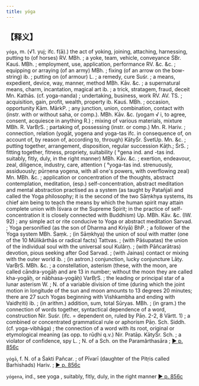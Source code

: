 ```yaml
---
title: yóga
---
```

## 【释义】
`yóga`, m. (√1. yuj; ifc. f(ā).) the act of yoking, joining, attaching, harnessing, putting to (of horses) RV. MBh. ; a yoke, team, vehicle, conveyance ŚBr. Kauś. MBh. ; employment, use, application, performance RV. &c. &c. ; equipping or arraying (of an army) MBh. ; fixing (of an arrow on the bow-string) ib. ; putting on (of armour) L. ; a remedy, cure Suśr. ; a means, expedient, device, way, manner, method MBh. Kāv. &c. ; a supernatural means, charm, incantation, magical art ib. ; a trick, stratagem, fraud, deceit Mn. Kathās. (cf. yoga-nanda) ; undertaking, business, work RV. AV. TS. ; acquisition, gain, profit, wealth, property ib. Kauś. MBh. ; occasion, opportunity Kām. MārkP. ; any junction, union, combination, contact with (instr. with or without saha, or comp.). MBh. Kāv. &c. (yogam √ i, to agree, consent, acquiesce in anything R.) ; mixing of various materials, mixture MBh. R. VarBṛS. ; partaking of, possessing (instr. or comp.) Mn. R. Hariv. ; connection, relation (yogāt, yogena and yoga-tas ifc. in consequence of, on account of, by reason of, according to, through) KātyŚr. ŚvetUp. Mn. &c. ; putting together, arrangement, disposition, regular succession Kāṭh.; ŚrS. ; fitting together, fitness, propriety, suitability ( °gena ind. and -tas ind. suitably, fitly, duly, in the right manner) MBh. Kāv. &c. ; exertion, endeavour, zeal, diligence, industry, care, attention ( °yoga-tas ind. strenuously, assiduously; pūrṇena yogena, with all one's powers, with overflowing zeal) Mn. MBh. &c. ; application or concentration of the thoughts, abstract contemplation, meditation, (esp.) self-concentration, abstract meditation and mental abstraction practised as a system (as taught by Patañjali and called the Yoga philosophy; it is the second of the two Sāṃkhya systems, its chief aim being to teach the means by which the human spirit may attain complete union with Īśvara or the Supreme Spirit; in the practice of self-concentration it is closely connected with Buddhism) Up. MBh. Kāv. &c. (IW. 92) ; any simple act or rite conducive to Yoga or abstract meditation Sarvad. ; Yoga personified (as the son of Dharma and Kriyā) BhP. ; a follower of the Yoga system MBh. Śaṃk. ; (in Sāṃkhya) the union of soul with matter (one of the 10 Mūlikârthās or radical facts) Tattvas. ; (with Pāśupatas) the union of the individual soul with the universal soul Kulârṇ. ; (with Pāñcarātras) devotion, pious seeking after God Sarvad. ; (with Jainas) contact or mixing with the outer world ib. ; (in astron.) conjunction, lucky conjuncture Lāṭy. VarBṛS. MBh. &c. ; a constellation, asterism (these, with the moon, are called cāndra-yogāḥ and are 13 in number; without the moon they are called kha-yogāḥ, or nābhasa-yogāḥ) VarBṛS. ; the leading or principal star of a lunar asterism W. ; N. of a variable division of time (during which the joint motion in longitude of the sun and moon amounts to 13 degrees 20 minutes; there are 27 such Yogas beginning with Vishkambha and ending with Vaidhṛiti) ib. ; (in arithm.) addition, sum, total Sūryas. MBh. ; (in gram.) the connection of words together, syntactical dependence of a word, construction Nir. Suśr. (ifc. = dependent on, ruled by Pāṇ. 2-2, 8 Vārtt. 1) ; a combined or concentrated grammatical rule or aphorism Pāṇ. Sch. Siddh. (cf. yoga-vibhāga) ; the connection of a word with its root, original or etymological meaning (as opp. to rūḍhi q.v.) Nir. Pratāp. KātyŚr. Sch. ; a violator of confidence, spy L. ; N. of a Sch. on the Paramârthasāra ; [► p. 856c](http://fanfoyan.com/pdfjs/show-mw.html?cur=0856&max=1333&len=4&path=/mw/)

`yógā`, f. N. of a Śakti Pañcar. ; of Pīvarī (daughter of the Pitṛis called Barhishads) Hariv. ; [► p. 856c](http://fanfoyan.com/pdfjs/show-mw.html?cur=0856&max=1333&len=4&path=/mw/)

`yógena`, ind., see yoga , suitably, fitly, duly, in the right manner [► p. 856c](http://fanfoyan.com/pdfjs/show-mw.html?cur=0856&max=1333&len=4&path=/mw/)
